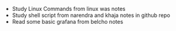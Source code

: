 * Study Linux Commands from linux was notes
* Study shell script from narendra and khaja notes in github repo
* Read some basic grafana from belcho notes 